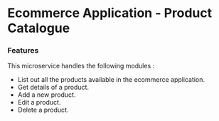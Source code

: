 # Ecommerce Application - Product Catalogue

### Features
This microservice handles the following modules :

* List out all the products available in the ecommerce application.
* Get details of a product.
* Add a new product.
* Edit a product.
* Delete a product.
